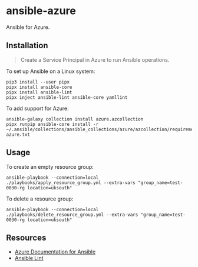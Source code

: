 # ansible-azure

Ansible for Azure.

## Installation

> Create a Service Principal in Azure to run Ansible operations.

To set up Ansible on a Linux system:

    pip3 install --user pipx
    pipx install ansible-core
    pipx install ansible-lint
    pipx inject ansible-lint ansible-core yamllint

To add support for Azure:

    ansible-galaxy collection install azure.azcollection
    pipx runpip ansible-core install -r ~/.ansible/collections/ansible_collections/azure/azcollection/requirements-azure.txt

## Usage

To create an empty resource group:

    ansible-playbook --connection=local ./playbooks/apply_resource_group.yml --extra-vars "group_name=test-0030-rg location=uksouth"

To delete a resource group:

    ansible-playbook --connection=local ./playbooks/delete_resource_group.yml --extra-vars "group_name=test-0030-rg location=uksouth"

## Resources

- [Azure Documentation for Ansible](https://docs.microsoft.com/en-us/azure/developer/ansible/)
- [Ansible Lint](https://ansible-lint.readthedocs.io/en/latest/usage.html)
